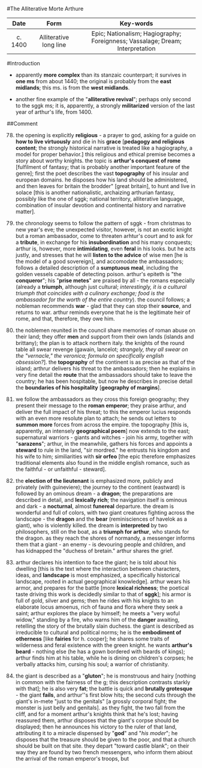 #The Alliterative Morte Arthure

|Date|Form|Key-words|
|:---:|:---:|:---:|
|c. 1400|Alliterative long line|Epic; Nationalism; Hagiography; Foreignness; Vassalage; Dream; Interpretation|

#Introduction

- apparently __more complex__ than its stanzaic counterpart; it survives in __one ms__ from about 1440; the original is probably from the __east midlands__; this ms. is from the __west midlands__.

- another fine example of the "__alliterative revival__"; perhaps only second to the sggk ms; it is, apparently, a strongly __militarized__ version of the last year of arthur's life, from 1400.

##Comment

78. the opening is explicitly __religious__ - a prayer to god, asking for a guide on __how to live virtuously__ and die in his __grace__ [__pedagogy and religious content__; the strongly historical narrative is treated like a hagiography, a model for proper behavior.] this religious and ethical premise becomes a story about worthy knights. the topic is __arthur's conquest of rome__ [fulfilment of fantasy; that is probably another important feature of the genre]; first the poet describes the vast __topography__ of his insular and european domains. he disposes how his land should be administered, and then leaves for britain the brodder" [great britain], to hunt and live in solace [this is another nationalistic, archaizing arthurian fantasy, possibly like the one of sggk; national territory, alliterative language, combination of insular devotion and continental history and narrative matter].

287. the chronology seems to follow the pattern of sggk - from christmas to new year's eve; the unexpected visitor, however, is not an exotic knight but a roman ambassador, come to threaten arhtur's court and to ask for a __tribute__, in exchange for his __insubordination__ and his many conquests; arthur is, however, more __intimidating__, even __feral__ in his looks. but he acts justly, and stresses that he will __listen to the advice__ of wise men [he is the model of a good sovereign], and accomodate the ambassadors; follows a detailed description of a __sumptuous meal__, including the golden vessels capable of detecting poison. arthur's epiteth is "the __conqueror__"; his "__prise metes__" are praised by all - the romans especially (already a __triumph__, although just cultural; _interestingly, it is a cultural triumph that coincides with a culinary exchange; food is the ambassador for the worth of the entire country_). the council follows; a nobleman recommends __war__ - glad that they can stop their __source__, and returns to war. arthur reminds everyone that he is the legitimate heir of rome, and that, therefore, they owe him.

478. the noblemen reunited in the council share memories of roman abuse on their land; they offer __men__ and support from their own lands (islands and brittany); the plan is to attack northern italy. the knights of the round table all swear revenge (gawain, lancelot; _strangely, they all swear on the "vernacle," the veronica; formula on specifically english obsession?_]. the __topography__ of the continent is as precise as that of the island; arthrur delivers his threat to the ambassadors; then he explains in very fine detail the __route__ that the ambassadors should take to leave the country; he has been hospitable, but now he describes in precise detail the __boundaries of his hospitality__ [__geography of margins__].

678. we follow the ambassadors as they cross this foreign geography; they present their message to the __roman emperor__; they praise arthur, and deliver the full impact of his threat; to this the emperor lucius responds with an even more resolute plan to attach; he sends out letters to __summon more__ forces from across the empire. the topography [this is, apparently, an intensely __geographical poem__] now extends to the east; supernatural warriors - giants and witches - join his army, together with "__sarazens__"; arthur, in the meanwhile, gathers his forces and appoints a __steward__ to rule in the land, "sir mordred." he entrusts his kingdom and his wife to him; similiarities with __sir orfeo__ [the epic therefore emphasizes traditional elements also found in the middle english romance, such as the faithful - or unfaithful - steward].

879. the __election of the lieutenant__ is emphasized more, publicly and privately (with guineviere); the journey to the continent (eastward) is followed by an ominous dream - a __dragon__; the preparations are described in detail, and __lexically rich__; the navigation itself is ominous and dark - a __nocturnal__, almost __funereal__ departure. the dream is wonderful and full of colors, with two giant creatures fighting across the landscape - the __dragon__ and the __bear__ (reminisciences of havelok as a giant), who is violently killed. the dream is __interpreted__ by two philosophers, still on the boat, as a __triumph for arthur__, who stands for the dragon. as they reach the shores of normandy, a messenger informs them that a giant - an enemy - is devouring people and children, and has kidnapped the "duchess of bretain." arthur shares the grief.

1073. arthur declares his intention to face the giant; he is told about his dwelling [this is the text where the interaction between characters, ideas, and __landscape__ is most emphasized, a specifically historical landscape, rooted in actual geographical knowledge]. arthur wears his armor, and prepares for the battle [more __lexical richness__; the poetical taste driving this work is decidedly similar to that of __sggk__]; his armor is full of gold, silver and gems; then he rides with his knights to an elaborate locus amoenus, rich of fauna and flora where they seek a saint; arthur explores the place by himself; he meets a "very woful widow," standing by a fire, who warns him of the __danger__ awaiting, retelling the story of the brutally slain duchess. the giant is described as irreducible to cultural and political norms; he is the __embodiment of otherness__ [like __fairies__ for h. cooper]; he shares some traits of wilderness and feral existence with the green knight. he wants __arthur's beard__ - nothing else (he has a gown bordered with beards of kings); arthur finds him at his table, while he is dining on children's corpses; he verbally attacks him, cursing his soul; a warrior of christianity.

1278. the giant is described as a "__gluton__"; he is monstruous and hairy [nothing in common with the fairness of the g; this description contrasts starkly with that]; he is also very __fat__; the battle is quick and __brutally grotesque__ - the giant __fails__, and arthur''s first blow hits; the second cuts through the giant's in-mete "just to the genitals" [a grossly corporal fight; the monster is just belly and genitals]. as they fight, the two fall from the cliff, and for a moment arthur's knights think that he's lost; having reassured them, arthur disposes that the giant's corpse should be displayed; then he announces his victory to the ruler of that land, attributing it to a miracle dispensed by "__god__" and "_his moder_"; he disposes that the treasure should be given to the poor, and that a church should be built on that site. they depart "toward castle blank"; on their way they are found by two french messengers, who inform them abiout the arrival of the roman emperor's troops, but 
